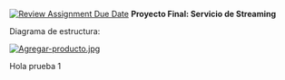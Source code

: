 [![Review Assignment Due Date](https://classroom.github.com/assets/deadline-readme-button-24ddc0f5d75046c5622901739e7c5dd533143b0c8e959d652212380cedb1ea36.svg)](https://classroom.github.com/a/LCXMIOgt)
**Proyecto Final: Servicio de Streaming**

Diagrama de estructura:

[![Agregar-producto.jpg](https://i.postimg.cc/c4m4Nf2f/Agregar-producto.jpg)](https://postimg.cc/ykDzm3VN)

Hola prueba 1

